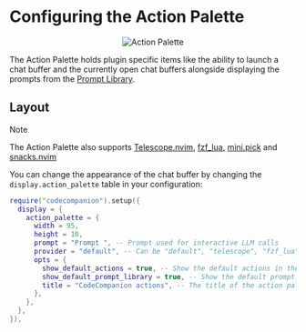 # Configuring the Action Palette

<p align="center">
  <img src="https://github.com/user-attachments/assets/0d427d6d-aa5f-405c-ba14-583830251740" alt="Action Palette">
</p>

The Action Palette holds plugin specific items like the ability to launch a chat buffer and the currently open chat buffers alongside displaying the prompts from the [Prompt Library](prompt-library).

## Layout

> [!NOTE]
> The Action Palette also supports [Telescope.nvim](https://github.com/nvim-telescope/telescope.nvim), [fzf_lua](https://github.com/ibhagwan/fzf-lua), [mini.pick](https://github.com/echasnovski/mini.pick) and [snacks.nvim](https://github.com/folke/snacks.nvim)

You can change the appearance of the chat buffer by changing the `display.action_palette` table in your configuration:

```lua
require("codecompanion").setup({
  display = {
    action_palette = {
      width = 95,
      height = 10,
      prompt = "Prompt ", -- Prompt used for interactive LLM calls
      provider = "default", -- Can be "default", "telescope", "fzf_lua", "mini_pick" or "snacks". If not specified, the plugin will autodetect installed providers.
      opts = {
        show_default_actions = true, -- Show the default actions in the action palette?
        show_default_prompt_library = true, -- Show the default prompt library in the action palette?
        title = "CodeCompanion actions", -- The title of the action palette
      },
    },
  },
}),
```
